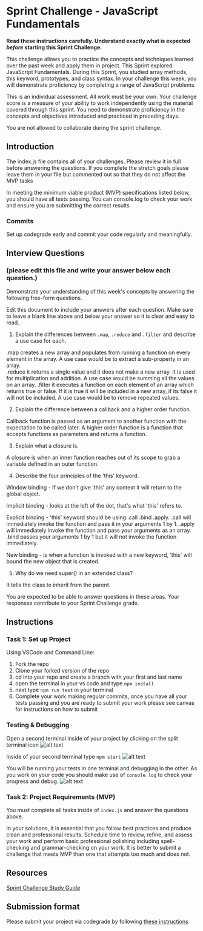 # Sprint Challenge - JavaScript Fundamentals

**Read these instructions carefully. Understand exactly what is expected _before_ starting this Sprint Challenge.**

This challenge allows you to practice the concepts and techniques learned over the past week and apply them in project. This Sprint explored JavaScript Fundamentals. During this Sprint, you studied array methods, this keyword, prototypes, and class syntax. In your challenge this week, you will demonstrate proficiency by completing a range of JavaScript problems.

This is an individual assessment. All work must be your own. Your challenge score is a measure of your ability to work independently using the material covered through this sprint. You need to demonstrate proficiency in the concepts and objectives introduced and practiced in preceding days.

You are not allowed to collaborate during the sprint challenge. 

## Introduction

The index.js file contains all of your challenges. Please review it in full before answering the questions. If you complete the stretch goals please leave them in your file but commented out so that they do not affect the MVP tasks 

In meeting the minimum viable product (MVP) specifications listed below, you should have all tests passing. You can console.log to check your work and ensure you are submitting the correct results 

### Commits

Set up codegrade early and commit your code regularly and meaningfully. 

## Interview Questions
### (please edit this file and write your answer below each question.)
Demonstrate your understanding of this week's concepts by answering the following free-form questions.

Edit this document to include your answers after each question. Make sure to leave a blank line above and below your answer so it is clear and easy to read.

1. Explain the differences between `.map`, `.reduce` and `.filter` and describe a use case for each. 

.map creates a new array and populates from running a function on every element in the array. A use case would be to extract a sub-property in an array.  
.reduce it returns a single value and it does not make a new array. It is used for multiplication and addition. A use case would be summing all the values on an array.
.filter it executes a function on each element of an array which returns true or false. If it is true it will be included in a new array, if its false it will not be included. A use case would be to remove repeated values. 

2. Explain the difference between a callback and a higher order function.

Callback function is passed as an argument to another function with the expectation to be called later. A higher order function is a function that accepts functions as parameters and returns a function. 


3. Explain what a closure is.

A closure is when an inner function reaches out of its scope to grab a variable defined in an outer function.

4. Describe the four principles of the 'this' keyword.

Window binding - If we don't give 'this' any context it will return to the global object.

Implicit binding - looks at the left of the dot, that's what 'this' refers to.

Explicit binding - 'this' keyword should be using .call .bind .apply. .call will immediately invoke the function and pass it in your arguments 1 by 1. .apply will immediately invoke the function and pass your arguments as an array. .bind passes your arguments 1 by 1 but it will not invoke the function immediately. 

New binding - is when a function is invoked with a new keyword, 'this' will bound the new object that is created. 


5. Why do we need super() in an extended class?

It tells the class to inherit from the parent. 


You are expected to be able to answer questions in these areas. Your responses contribute to your Sprint Challenge grade. 

## Instructions

### Task 1: Set up Project

Using VSCode and Command Line:


1. Fork the repo
2. Clone your forked version of the repo
3. cd into your repo and create a branch with your first and last name
4. open the terminal in your vs code and type `npm install`
5. next type `npm run test` in your terminal
6. Complete your work making regular commits, once you have all your tests passing and you are ready to submit your work please see canvas for instructions on how to submit

### Testing & Debugging

Open a second terminal inside of your project by clicking on the split terminal icon
![alt text](assets/split_terminal.png "Split Terminal")

Inside of your second terminal type `npm start` 
![alt text](assets/npm_start.png "type npm start")

You will be running your tests in one terminal and debugging in the other. As you work on your code you should make use of `console.log` to check your progress and debug.
![alt text](assets/tests_debug_terminal_final.png "your terminal should look like this")

### Task 2: Project Requirements (MVP)

You must complete all tasks inside of `index.js` and answer the questions above.

In your solutions, it is essential that you follow best practices and produce clean and professional results. Schedule time to review, refine, and assess your work and perform basic professional polishing including spell-checking and grammar-checking on your work. It is better to submit a challenge that meets MVP than one that attempts too much and does not.

## Resources
 
 [Sprint Challenge Study Guide](https://www.notion.so/lambdaschool/Unit-1-Sprint-3-Study-Guide-033a9a00659a4ef98c12eb97e49a6110)

## Submission format

Please submit your project via codegrade by following [these instructions](https://www.notion.so/lambdaschool/Submitting-an-assignment-via-Code-Grade-A-Step-by-Step-Walkthrough-07bd65f5f8364e709ecb5064735ce374)


